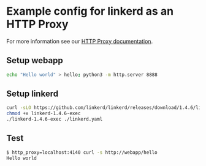 # Example config for linkerd as an HTTP Proxy

For more information see our
[HTTP Proxy documentation](https://linkerd.io/getting-started/http-proxy/).

## Setup webapp

```bash
echo "Hello world" > hello; python3 -m http.server 8888
```

## Setup linkerd

```bash
curl -sLO https://github.com/linkerd/linkerd/releases/download/1.4.6/linkerd-1.4.6-exec
chmod +x linkerd-1.4.6-exec
./linkerd-1.4.6-exec ./linkerd.yaml
```

## Test

```bash
$ http_proxy=localhost:4140 curl -s http://webapp/hello
Hello world
```
